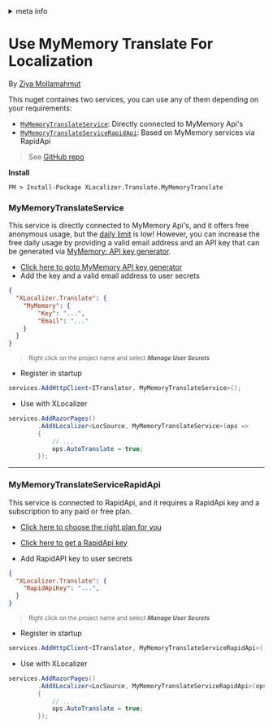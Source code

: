 <!-- meta tags details, will be assigned to meta tags inside header by js -->
<div id="meta-info">
<details><summary>meta info</summary>

> * Title: <i id="md-title">Use MyMemory Translation For Localization</i>
> * Keywords: <i id="md-keywords">localization, asp.net-core, translate, online, mymemory, service</i>
> * Description: <i id="md-description">Learn how to use mymemory translation service for localization of Asp.Net Core web apps with XLocalizer.Translate.</i>
> * Author: <i id="md-author">Ziya Mollamahmut</i>
> * Date: <i id="md-date">12-Nov-2020</i>
> * Image: <i id="md-image">https://github.com/LazZiya/Docs/raw/master/XLocalizer/v1.0/images/xlocalizer-logo.png</i>
> * Image-alt: <i id="md-image-alt">XLocalizer Logo</i>
> * Version: <i id="md-version">v1.0</i>

</details>
</div>

# Use MyMemory Translate For Localization

By [Ziya Mollamahmut](https://github.com/LazZiya)

This nuget containes two services, you can use any of them depending on your requirements:

- [`MyMemoryTranslateService`](#MyMemoryTranslateService): Directly connected to MyMemory Api's
- [`MyMemoryTranslateServiceRapidApi`](#MyMemoryTranslateServiceRapidApi): Based on MyMemory services via RapidApi

> See [GitHub repo](https://github.com/LazZiya/XLocalizer.Translate.MyMemoryTranslate)

**Install**
````
PM > Install-Package XLocalizer.Translate.MyMemoryTranslate
````

### MyMemoryTranslateService
This service is directly connected to MyMemory Api's, and it offers free anonymous usage, but the [daily limit][1] is low! However, you can increase the free daily usage by providing a valid email address and an API key that can be generated via [MyMemory: API key generator][2]. 

- [Click here to goto MyMemory API key generator][2]
- Add the key and a valid email address to user secrets
````json
{
  "XLocalizer.Translate": {
    "MyMemory": {
        "Key": "...",
        "Email": "..."
    }
  }
}
````
> <small>Right click on the project name and select **_Manage User Secrets_**</small>

- Register in startup
````csharp
services.AddHttpClient<ITranslator, MyMemoryTranslateService>();
````

- Use with XLocalizer
````csharp
services.AddRazorPages()
        .AddXLocalizer<LocSource, MyMemoryTranslateService>(ops =>
        {
            // ...
            ops.AutoTranslate = true;
        });
````


---


### MyMemoryTranslateServiceRapidApi
This service is connected to RapidApi, and it requires a RapidApi key and a subscription to any paid or free plan. 
- [Click here to choose the right plan for you][3]
- [Click here to get a RapidApi key][4]

- Add RapidAPI key to user secrets
````json
{
  "XLocalizer.Translate": {
    "RapidApiKey": "...",
  }
}
````
> <small>Right click on the project name and select **_Manage User Secrets_**</small>

- Register in startup
````csharp
services.AddHttpClient<ITranslator, MyMemoryTranslateServiceRapidApi>();
````

- Use with XLocalizer
````csharp
services.AddRazorPages()
        .AddXLocalizer<LocSource, MyMemoryTranslateServiceRapidApi>(ops =>
        {
            // ...
            ops.AutoTranslate = true;
        });
````


[1]:https://mymemory.translated.net/doc/usagelimits.php
[2]:https://mymemory.translated.net/doc/keygen.php
[3]:https://rapidapi.com/translated/api/mymemory-translation-memory/pricing
[4]:https://rapidapi.com/developer/apps